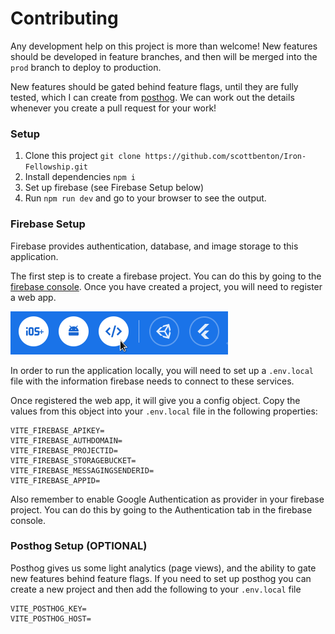 # Contributing

Any development help on this project is more than welcome!
New features should be developed in feature branches, and then will be merged into the `prod` branch to deploy to production.

New features should be gated behind feature flags, until they are fully tested, which I can create from [posthog](posthog.com/). We can work out the details whenever you create a pull request for your work!

### Setup

1. Clone this project `git clone https://github.com/scottbenton/Iron-Fellowship.git`
1. Install dependencies `npm i`
1. Set up firebase (see Firebase Setup below)
1. Run `npm run dev` and go to your browser to see the output.

### Firebase Setup

Firebase provides authentication, database, and image storage to this application.

The first step is to create a firebase project. You can do this by going to the [firebase console](https://console.firebase.google.com/). Once you have created a project, you will need to register a web app.

![Firebase Web App Setup](./readme_assets/FirebaseWeb.png)

In order to run the application locally, you will need to set up a `.env.local` file with the information firebase needs to connect to these services.

Once registered the web app, it will give you a config object. Copy the values from this object into your `.env.local` file in the following properties:

```
VITE_FIREBASE_APIKEY=
VITE_FIREBASE_AUTHDOMAIN=
VITE_FIREBASE_PROJECTID=
VITE_FIREBASE_STORAGEBUCKET=
VITE_FIREBASE_MESSAGINGSENDERID=
VITE_FIREBASE_APPID=
```

Also remember to enable Google Authentication as provider in your firebase project. You can do this by going to the Authentication tab in the firebase console.

### Posthog Setup (OPTIONAL)

Posthog gives us some light analytics (page views), and the ability to gate new features behind feature flags. If you need to set up posthog you can create a new project and then add the following to your `.env.local` file

```
VITE_POSTHOG_KEY=
VITE_POSTHOG_HOST=
```
